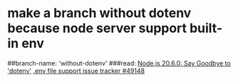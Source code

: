 
# make a branch without dotenv because node server support built-in env
##branch-name: 'without-dotenv'
###read:
[Node.js 20.6.0: Say Goodbye to 'dotenv'](https://dev.to/cjreads665/nodejs-2060-say-goodbye-to-dotenv-2ijl/comments)
[.env file support issue tracker #49148](https://github.com/nodejs/node/issues/49148)